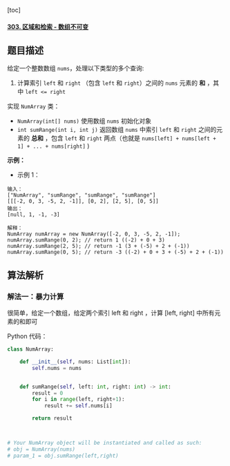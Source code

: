 [toc]

#### [303. 区域和检索 - 数组不可变](https://leetcode.cn/problems/range-sum-query-immutable/)



## 题目描述

给定一个整数数组  `nums`，处理以下类型的多个查询:

1. 计算索引 `left` 和 `right` （包含 `left` 和 `right`）之间的 `nums` 元素的 **和** ，其中 `left <= right`

实现 `NumArray` 类：

- `NumArray(int[] nums)` 使用数组 `nums` 初始化对象
- `int sumRange(int i, int j)` 返回数组 `nums` 中索引 `left` 和 `right` 之间的元素的 **总和** ，包含 `left` 和 `right` 两点（也就是 `nums[left] + nums[left + 1] + ... + nums[right]` )

 

**示例：**

- 示例 1：

```shell
输入：
["NumArray", "sumRange", "sumRange", "sumRange"]
[[[-2, 0, 3, -5, 2, -1]], [0, 2], [2, 5], [0, 5]]
输出：
[null, 1, -1, -3]

解释：
NumArray numArray = new NumArray([-2, 0, 3, -5, 2, -1]);
numArray.sumRange(0, 2); // return 1 ((-2) + 0 + 3)
numArray.sumRange(2, 5); // return -1 (3 + (-5) + 2 + (-1)) 
numArray.sumRange(0, 5); // return -3 ((-2) + 0 + 3 + (-5) + 2 + (-1))
```





## 算法解析



### 解法一：暴力计算



很简单，给定一个数组，给定两个索引 left 和 right ，计算 [left, right] 中所有元素的和即可



Python 代码：

```python
class NumArray:

    def __init__(self, nums: List[int]):
        self.nums = nums


    def sumRange(self, left: int, right: int) -> int:
        result = 0
        for i in range(left, right+1):
            result += self.nums[i]

        return result



# Your NumArray object will be instantiated and called as such:
# obj = NumArray(nums)
# param_1 = obj.sumRange(left,right)
```



